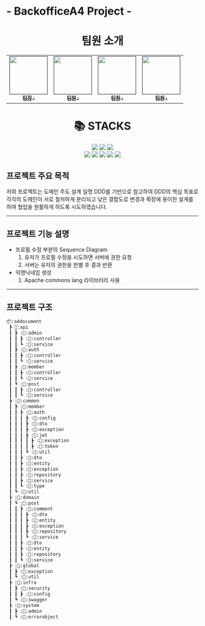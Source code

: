 # - BackofficeA4 Project -

<div align=center><h1>팀원 소개</h1></div>


<table>
  <tbody>
    <tr>
      <td align="center"><a href=""><img src="" width="100px;" alt=""/><br /><sub><b> 팀장 : </b></sub></a><br /></td>
      <td align="center"><a href=""><img src="" width="100px;" alt=""/><br /><sub><b> 팀원 : </b></sub></a><br /></td>
      <td align="center"><a href=""><img src="" width="100px;" alt=""/><br /><sub><b> 팀원 : </b></sub></a><br /></td>
      <td align="center"><a href=""><img src="" width="100px;" alt=""/><br /><sub><b> 팀원 : </b></sub></a><br /></td>
     <tr/>
  </tbody>
</table>


<div align=center><h1>📚 STACKS</h1></div>
<div align=center>
<img src="https://img.shields.io/badge/spring-6DB33F?style=for-the-badge&logo=spring&logoColor=white">
<img src="https://img.shields.io/badge/kotlin-339AF0?style=for-the-badge&logo=kotlin&logoColor=white">
<img src="https://img.shields.io/badge/springboot-6DB33F?style=for-the-badge&logo=springboot&logoColor=white">
<br>
<img src="https://img.shields.io/badge/github-181717?style=for-the-badge&logo=github&logoColor=white">
<img src="https://img.shields.io/badge/git-F05032?style=for-the-badge&logo=git&logoColor=white">
<img src="https://img.shields.io/badge/gradle-02303A?style=for-the-badge&logo=gradle&logoColor=white">
<img src="https://img.shields.io/badge/amazonaws-232F3E?style=for-the-badge&logo=amazonaws&logoColor=white">
<img src="https://img.shields.io/badge/postgres-%23316192.svg?style=for-the-badge&logo=postgresql&logoColor=white">
</div>




## 프로젝트 주요 목적
저희 프로젝트는 도메인 주도 설계 일명 DDD를 기반으로 참고하여
DDD의 핵심 목표로 각각의 도메인이 서로 철저하게 분리되고 낮은 결합도로
변경과 확장에 용이한 설계를 하여 협업을 원활하게 하도록 시도하였습니다.


-------------------------------------------------------------
## 프로젝트 기능 설명
- 프로필 수정 부분의 Sequence Diagram
  1. 유저가 프로필 수정을 시도하면 서버에 권한 요청
  2. 서버는 유저의 권한을 판별 후 결과 반환
- 익명닉네임 생성
  1. Apache commons lang 라이브러리 사용



-------------------------------------------------------------------
## 프로젝트 구조
```bash
📦:a4document
 ┣ 📂:api
 ┃ ┣ :📂:admin
 ┃ ┃ ┣ :📂:controller
 ┃ ┃ ┗ :📂:service
 ┃ ┣ :📂:auth
 ┃ ┃ ┣ :📂:controller
 ┃ ┃ ┗ :📂:service
 ┃ ┣ :📂:member
 ┃ ┃ ┣ :📂:controller
 ┃ ┃ ┗ :📂:service
 ┃ ┗ :📂:post
 ┃ ┃ ┣ :📂:controller
 ┃ ┃ ┗ :📂:service
 ┣ :📂:common
 ┃ ┣ :📂:member
 ┃ ┃ ┣ :📂:auth
 ┃ ┃ ┃ ┣ :📂:config
 ┃ ┃ ┃ ┣ :📂:dto
 ┃ ┃ ┃ ┣ :📂:exception
 ┃ ┃ ┃ ┣ :📂:jwt
 ┃ ┃ ┃ ┃ ┣ :📂:exception
 ┃ ┃ ┃ ┃ ┣ :📂:token
 ┃ ┃ ┃ ┗ :📂:util
 ┃ ┃ ┣ :📂:dto
 ┃ ┃ ┣ :📂:entity
 ┃ ┃ ┣ :📂:exception
 ┃ ┃ ┣ :📂:repository
 ┃ ┃ ┣ :📂:service
 ┃ ┃ ┗ :📂:type
 ┃ ┗ :📂:util
 ┣ :📂:domain
 ┃ ┗ :📂:post
 ┃ ┃ ┣ :📂:comment
 ┃ ┃ ┃ ┣ :📂:dto
 ┃ ┃ ┃ ┣ :📂:entity
 ┃ ┃ ┃ ┣ :📂:exception
 ┃ ┃ ┃ ┣ :📂:repository
 ┃ ┃ ┃ ┗ :📂:service
 ┃ ┃ ┣ :📂:dto
 ┃ ┃ ┣ :📂:entity
 ┃ ┃ ┣ :📂:repository
 ┃ ┃ ┗ :📂:service
 ┣ :📂:global
 ┃ ┣ :📂:exception
 ┃ ┗ :📂:util
 ┣ :📂:infra
 ┃ ┣ :📂:security
 ┃ ┃ ┣ :📂:config
 ┃ ┗ :📂:swagger
 ┣ :📂:system
 ┃ ┣ :📂:admin
 ┃ ┗ :📂:errorobject
```


